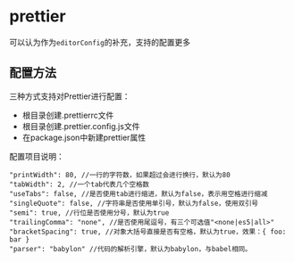 # prettier

可以认为作为`editorConfig`的补充，支持的配置更多

## 配置方法 

三种方式支持对Prettier进行配置：

+ 根目录创建.prettierrc文件
+ 根目录创建.prettier.config.js文件
+ 在package.json中新建prettier属性

配置项目说明：

```.
"printWidth": 80, //一行的字符数，如果超过会进行换行，默认为80
"tabWidth": 2, //一个tab代表几个空格数
"useTabs": false, //是否使用tab进行缩进，默认为false，表示用空格进行缩减
"singleQuote": false, //字符串是否使用单引号，默认为false，使用双引号
"semi": true, //行位是否使用分号，默认为true
"trailingComma": "none", //是否使用尾逗号，有三个可选值"<none|es5|all>"
"bracketSpacing": true, //对象大括号直接是否有空格，默认为true，效果：{ foo: bar }
"parser": "babylon" //代码的解析引擎，默认为babylon，与babel相同。
```
